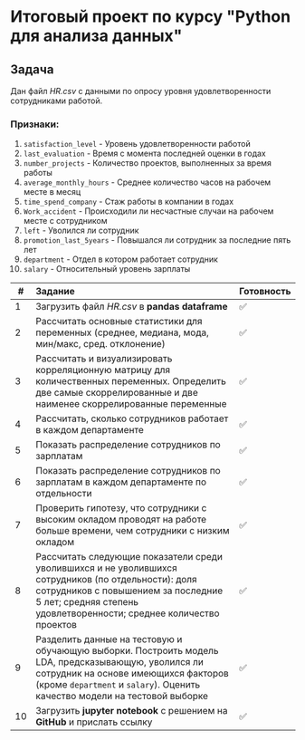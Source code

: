 # Итоговый проект по курсу "Python для анализа данных"

## Задача

Дан файл *HR.csv* с данными по опросу уровня удовлетворенности сотрудниками работой.

### Признаки:
1. `satisfaction_level` - Уровень удовлетворенности работой
2. `last_evaluation` - Время с момента последней оценки в годах
3. `number_projects` - Количество проектов, выполненных за время работы
4. `average_monthly_hours` - Среднее количество часов на рабочем месте в месяц
5. `time_spend_company` - Стаж работы в компании в годах
6. `Work_accident` - Происходили ли несчастные случаи на рабочем месте с сотрудником
7. `left` - Уволился ли сотрудник
8. `promotion_last_5years` - Повышался ли сотрудник за последние пять лет
9. `department` - Отдел в котором работает сотрудник
10. `salary` - Относительный уровень зарплаты

| # | Задание | Готовность |
|----|:--------------------|----|
| 1 | Загрузить файл *HR.csv* в **pandas dataframe** | :white_check_mark:|
| 2 | Рассчитать основные статистики для переменных (среднее, медиана, мода, мин/макс, сред. отклонение) | :white_check_mark:|
| 3 | Рассчитать и визуализировать корреляционную матрицу для количественных переменных. Определить две самые скоррелированные и две наименее скоррелированные переменные | :white_check_mark:|
| 4 | Рассчитать, сколько сотрудников работает в каждом департаменте | :white_check_mark:|
| 5 | Показать распределение сотрудников по зарплатам | :white_check_mark:|
| 6 | Показать распределение сотрудников по зарплатам в каждом департаменте по отдельности | :white_check_mark:|
| 7 | Проверить гипотезу, что сотрудники с высоким окладом проводят на работе больше времени, чем сотрудники с низким окладом | :white_check_mark:|
| 8 | Рассчитать следующие показатели среди уволившихся и не уволившихся сотрудников (по отдельности): доля сотрудников с повышением за последние 5 лет; средняя степень удовлетворенности; среднее количество проектов | :white_check_mark:|
| 9 | Разделить данные на тестовую и обучающую выборки. Построить модель LDA, предсказывающую, уволился ли сотрудник на основе имеющихся факторов (кроме `department` и `salary`). Оценить качество модели на тестовой выборке | :white_check_mark:|
| 10 | Загрузить **jupyter notebook** с решением на **GitHub** и прислать ссылку | :white_check_mark:|
